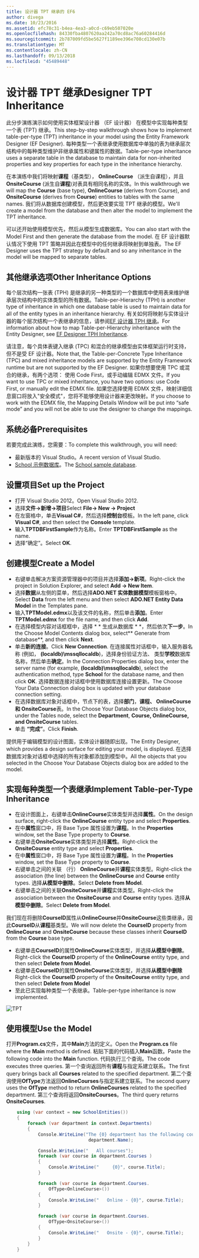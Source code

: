 ```yaml
---
title: 设计器 TPT 继承的 EF6
author: divega
ms.date: 10/23/2016
ms.assetid: efc78c31-b4ea-4ea3-a0cd-c69eb507020e
ms.openlocfilehash: 84330fba4807620aa242a70cd8ac76a60284416d
ms.sourcegitcommit: 2b787009fd5be5627f1189ee396e708cd130e07b
ms.translationtype: MT
ms.contentlocale: zh-CN
ms.lasthandoff: 09/13/2018
ms.locfileid: "45489448"
---
```

# <a name="designer-tpt-inheritance"></a><span data-ttu-id="24fd8-102">设计器 TPT 继承</span><span class="sxs-lookup"><span data-stu-id="24fd8-102">Designer TPT Inheritance</span></span>
<span data-ttu-id="24fd8-103">此分步演练演示如何使用实体框架设计器 （EF 设计器） 在模型中实现每种类型一个表 (TPT) 继承。</span><span class="sxs-lookup"><span data-stu-id="24fd8-103">This step-by-step walkthrough shows how to implement table-per-type (TPT) inheritance in your model using the Entity Framework Designer (EF Designer).</span></span> <span data-ttu-id="24fd8-104">每种类型一个表继承使用数据库中单独的表为继承层次结构中的每种类型维护非继承属性和键属性的数据。</span><span class="sxs-lookup"><span data-stu-id="24fd8-104">Table-per-type inheritance uses a separate table in the database to maintain data for non-inherited properties and key properties for each type in the inheritance hierarchy.</span></span>

<span data-ttu-id="24fd8-105">在本演练中我们将映射**课程**（基类型）， **OnlineCourse** （派生自课程），并且**OnsiteCourse** (派生自**课程**)对表具有相同名称的实体。</span><span class="sxs-lookup"><span data-stu-id="24fd8-105">In this walkthrough we will map the **Course** (base type), **OnlineCourse** (derives from Course), and **OnsiteCourse** (derives from **Course**) entities to tables with the same names.</span></span> <span data-ttu-id="24fd8-106">我们将从数据库创建模型，然后更改要实现 TPT 继承的模型。</span><span class="sxs-lookup"><span data-stu-id="24fd8-106">We'll create a model from the database and then alter the model to implement the TPT inheritance.</span></span>

<span data-ttu-id="24fd8-107">可以还开始使用模型优先，然后从模型生成数据库。</span><span class="sxs-lookup"><span data-stu-id="24fd8-107">You can also start with the Model First and then generate the database from the model.</span></span> <span data-ttu-id="24fd8-108">在 EF 设计器默认情况下使用 TPT 策略并因此在模型中的任何继承将映射到单独表。</span><span class="sxs-lookup"><span data-stu-id="24fd8-108">The EF Designer uses the TPT strategy by default and so any inheritance in the model will be mapped to separate tables.</span></span>

## <a name="other-inheritance-options"></a><span data-ttu-id="24fd8-109">其他继承选项</span><span class="sxs-lookup"><span data-stu-id="24fd8-109">Other Inheritance Options</span></span>

<span data-ttu-id="24fd8-110">每个层次结构一张表 (TPH) 是继承的另一种类型的一个数据库中使用表来维护继承层次结构中的实体类型的所有数据。</span><span class="sxs-lookup"><span data-stu-id="24fd8-110">Table-per-Hierarchy (TPH) is another type of inheritance in which one database table is used to maintain data for all of the entity types in an inheritance hierarchy.</span></span>  <span data-ttu-id="24fd8-111">有关如何将映射与实体设计器的每个层次结构一个表继承的信息，请参阅[EF 设计器 TPH 继承](~/ef6/modeling/designer/inheritance/tph.md)。</span><span class="sxs-lookup"><span data-stu-id="24fd8-111">For information about how to map Table-per-Hierarchy inheritance with the Entity Designer, see [EF Designer TPH Inheritance](~/ef6/modeling/designer/inheritance/tph.md).</span></span> 

<span data-ttu-id="24fd8-112">请注意，每个具体表键入继承 (TPC) 和混合的继承模型由实体框架运行时支持，但不是受 EF 设计器。</span><span class="sxs-lookup"><span data-stu-id="24fd8-112">Note that, the Table-per-Concrete Type Inheritance (TPC) and mixed inheritance models are supported by the Entity Framework runtime but are not supported by the EF Designer.</span></span> <span data-ttu-id="24fd8-113">如果你想要使用 TPC 或混合的继承，有两个选项： 使用 Code First，或手动编辑 EDMX 文件。</span><span class="sxs-lookup"><span data-stu-id="24fd8-113">If you want to use TPC or mixed inheritance, you have two options: use Code First, or manually edit the EDMX file.</span></span> <span data-ttu-id="24fd8-114">如果您选择使用 EDMX 文件，映射详细信息窗口将放入"安全模式"，您将不能够使用设计器来更改映射。</span><span class="sxs-lookup"><span data-stu-id="24fd8-114">If you choose to work with the EDMX file, the Mapping Details Window will be put into “safe mode” and you will not be able to use the designer to change the mappings.</span></span>

## <a name="prerequisites"></a><span data-ttu-id="24fd8-115">系统必备</span><span class="sxs-lookup"><span data-stu-id="24fd8-115">Prerequisites</span></span>

<span data-ttu-id="24fd8-116">若要完成此演练，您需要：</span><span class="sxs-lookup"><span data-stu-id="24fd8-116">To complete this walkthrough, you will need:</span></span>

- <span data-ttu-id="24fd8-117">最新版本的 Visual Studio。</span><span class="sxs-lookup"><span data-stu-id="24fd8-117">A recent version of Visual Studio.</span></span>
- <span data-ttu-id="24fd8-118">[School 示例数据库](~/ef6/resources/school-database.md)。</span><span class="sxs-lookup"><span data-stu-id="24fd8-118">The [School sample database](~/ef6/resources/school-database.md).</span></span>

## <a name="set-up-the-project"></a><span data-ttu-id="24fd8-119">设置项目</span><span class="sxs-lookup"><span data-stu-id="24fd8-119">Set up the Project</span></span>

-   <span data-ttu-id="24fd8-120">打开 Visual Studio 2012。</span><span class="sxs-lookup"><span data-stu-id="24fd8-120">Open Visual Studio 2012.</span></span>
-   <span data-ttu-id="24fd8-121">选择**文件-&gt;新增-&gt;项目**</span><span class="sxs-lookup"><span data-stu-id="24fd8-121">Select **File-&gt; New -&gt; Project**</span></span>
-   <span data-ttu-id="24fd8-122">在左窗格中，单击**Visual C\#**，然后选择**控制台**模板。</span><span class="sxs-lookup"><span data-stu-id="24fd8-122">In the left pane, click **Visual C\#**, and then select the **Console** template.</span></span>
-   <span data-ttu-id="24fd8-123">输入**TPTDBFirstSample**作为名称。</span><span class="sxs-lookup"><span data-stu-id="24fd8-123">Enter **TPTDBFirstSample** as the name.</span></span>
-   <span data-ttu-id="24fd8-124">选择“确定”。</span><span class="sxs-lookup"><span data-stu-id="24fd8-124">Select **OK**.</span></span>

## <a name="create-a-model"></a><span data-ttu-id="24fd8-125">创建模型</span><span class="sxs-lookup"><span data-stu-id="24fd8-125">Create a Model</span></span>

-   <span data-ttu-id="24fd8-126">右键单击解决方案资源管理器中的项目并选择**添加-&gt;新项**。</span><span class="sxs-lookup"><span data-stu-id="24fd8-126">Right-click the project in Solution Explorer, and select **Add -&gt; New Item**.</span></span>
-   <span data-ttu-id="24fd8-127">选择**数据**从左侧的菜单，然后选择**ADO.NET 实体数据模型**模板窗格中。</span><span class="sxs-lookup"><span data-stu-id="24fd8-127">Select **Data** from the left menu and then select **ADO.NET Entity Data Model** in the Templates pane.</span></span>
-   <span data-ttu-id="24fd8-128">输入**TPTModel.edmx**以及该文件的名称，然后单击**添加**。</span><span class="sxs-lookup"><span data-stu-id="24fd8-128">Enter **TPTModel.edmx** for the file name, and then click **Add**.</span></span>
-   <span data-ttu-id="24fd8-129">在选择模型内容对话框框中，选择 \* \* 生成从数据库 \* \*，然后依次**下一步**。</span><span class="sxs-lookup"><span data-stu-id="24fd8-129">In the Choose Model Contents dialog box, select\*\* Generate from database\*\*, and then click **Next**.</span></span>
-   <span data-ttu-id="24fd8-130">单击**新的连接**。</span><span class="sxs-lookup"><span data-stu-id="24fd8-130">Click **New Connection**.</span></span>
    <span data-ttu-id="24fd8-131">在连接属性对话框中，输入服务器名称 (例如， **(localdb)\\mssqllocaldb**)，选择身份验证方法、 类型**学校**数据库名称，然后单击**确定**。</span><span class="sxs-lookup"><span data-stu-id="24fd8-131">In the Connection Properties dialog box, enter the server name (for example, **(localdb)\\mssqllocaldb**), select the authentication method, type **School** for the database name, and then click **OK**.</span></span>
    <span data-ttu-id="24fd8-132">选择数据连接对话框中使用数据库连接设置更新。</span><span class="sxs-lookup"><span data-stu-id="24fd8-132">The Choose Your Data Connection dialog box is updated with your database connection setting.</span></span>
-   <span data-ttu-id="24fd8-133">在选择数据库对象对话框中，节点下的表，选择**部门**，**课程、 OnlineCourse 和 OnsiteCourse**表。</span><span class="sxs-lookup"><span data-stu-id="24fd8-133">In the Choose Your Database Objects dialog box, under the Tables node, select the **Department**, **Course, OnlineCourse, and OnsiteCourse** tables.</span></span>
-   <span data-ttu-id="24fd8-134">单击 **“完成”**。</span><span class="sxs-lookup"><span data-stu-id="24fd8-134">Click **Finish**.</span></span>

<span data-ttu-id="24fd8-135">提供用于编辑模型的设计图面，实体设计器随即出现。</span><span class="sxs-lookup"><span data-stu-id="24fd8-135">The Entity Designer, which provides a design surface for editing your model, is displayed.</span></span> <span data-ttu-id="24fd8-136">在选择数据库对象对话框中选择的所有对象都添加到模型中。</span><span class="sxs-lookup"><span data-stu-id="24fd8-136">All the objects that you selected in the Choose Your Database Objects dialog box are added to the model.</span></span>

## <a name="implement-table-per-type-inheritance"></a><span data-ttu-id="24fd8-137">实现每种类型一个表继承</span><span class="sxs-lookup"><span data-stu-id="24fd8-137">Implement Table-per-Type Inheritance</span></span>

-   <span data-ttu-id="24fd8-138">在设计图面上，右键单击**OnlineCourse**实体类型并选择**属性**。</span><span class="sxs-lookup"><span data-stu-id="24fd8-138">On the design surface, right-click the **OnlineCourse** entity type and select **Properties**.</span></span>
-   <span data-ttu-id="24fd8-139">在中**属性**窗口中，将 Base Type 属性设置为**课程**。</span><span class="sxs-lookup"><span data-stu-id="24fd8-139">In the **Properties** window, set the Base Type property to **Course**.</span></span>
-   <span data-ttu-id="24fd8-140">右键单击**OnsiteCourse**实体类型并选择**属性**。</span><span class="sxs-lookup"><span data-stu-id="24fd8-140">Right-click the **OnsiteCourse** entity type and select **Properties**.</span></span>
-   <span data-ttu-id="24fd8-141">在中**属性**窗口中，将 Base Type 属性设置为**课程**。</span><span class="sxs-lookup"><span data-stu-id="24fd8-141">In the **Properties** window, set the Base Type property to **Course**.</span></span>
-   <span data-ttu-id="24fd8-142">右键单击之间的关联 （行） **OnlineCourse**并**课程**实体类型。</span><span class="sxs-lookup"><span data-stu-id="24fd8-142">Right-click the association (the line) between the **OnlineCourse** and **Course** entity types.</span></span>
    <span data-ttu-id="24fd8-143">选择**从模型中删除**。</span><span class="sxs-lookup"><span data-stu-id="24fd8-143">Select **Delete from Model**.</span></span>
-   <span data-ttu-id="24fd8-144">右键单击之间的关联**OnsiteCourse**并**课程**实体类型。</span><span class="sxs-lookup"><span data-stu-id="24fd8-144">Right-click the association between the **OnsiteCourse** and **Course** entity types.</span></span>
    <span data-ttu-id="24fd8-145">选择**从模型中删除**。</span><span class="sxs-lookup"><span data-stu-id="24fd8-145">Select **Delete from Model**.</span></span>

<span data-ttu-id="24fd8-146">我们现在将删除**CourseID**属性从**OnlineCourse**并**OnsiteCourse**这些类继承，因此**CourseID**从**课程**基类型。</span><span class="sxs-lookup"><span data-stu-id="24fd8-146">We will now delete the **CourseID** property from **OnlineCourse** and **OnsiteCourse** because these classes inherit **CourseID** from the **Course** base type.</span></span>

-   <span data-ttu-id="24fd8-147">右键单击**CourseID**的属性**OnlineCourse**实体类型，并选择**从模型中删除**。</span><span class="sxs-lookup"><span data-stu-id="24fd8-147">Right-click the **CourseID** property of the **OnlineCourse** entity type, and then select **Delete from Model**.</span></span>
-   <span data-ttu-id="24fd8-148">右键单击**CourseID**的属性**OnsiteCourse**实体类型，并选择**从模型中删除**</span><span class="sxs-lookup"><span data-stu-id="24fd8-148">Right-click the **CourseID** property of the **OnsiteCourse** entity type, and then select **Delete from Model**</span></span>
-   <span data-ttu-id="24fd8-149">至此已实现每种类型一个表继承。</span><span class="sxs-lookup"><span data-stu-id="24fd8-149">Table-per-type inheritance is now implemented.</span></span>

![TPT](~/ef6/media/tpt.png)

## <a name="use-the-model"></a><span data-ttu-id="24fd8-151">使用模型</span><span class="sxs-lookup"><span data-stu-id="24fd8-151">Use the Model</span></span>

<span data-ttu-id="24fd8-152">打开**Program.cs**文件，其中**Main**方法的定义。</span><span class="sxs-lookup"><span data-stu-id="24fd8-152">Open the **Program.cs** file where the **Main** method is defined.</span></span> <span data-ttu-id="24fd8-153">粘贴下面的代码插入**Main**函数。</span><span class="sxs-lookup"><span data-stu-id="24fd8-153">Paste the following code into the **Main** function.</span></span> <span data-ttu-id="24fd8-154">代码执行三个查询。</span><span class="sxs-lookup"><span data-stu-id="24fd8-154">The code executes three queries.</span></span> <span data-ttu-id="24fd8-155">第一个查询返回所有**课程**与指定系建立联系。</span><span class="sxs-lookup"><span data-stu-id="24fd8-155">The first query brings back all **Courses** related to the specified department.</span></span> <span data-ttu-id="24fd8-156">第二个查询使用**OfType**方法返回**OnlineCourses**与指定系建立联系。</span><span class="sxs-lookup"><span data-stu-id="24fd8-156">The second query uses the **OfType** method to return **OnlineCourses** related to the specified department.</span></span> <span data-ttu-id="24fd8-157">第三个查询将返回**OnsiteCourses**。</span><span class="sxs-lookup"><span data-stu-id="24fd8-157">The third query returns **OnsiteCourses**.</span></span>

``` csharp
    using (var context = new SchoolEntities())
    {
        foreach (var department in context.Departments)
        {
            Console.WriteLine("The {0} department has the following courses:",
                               department.Name);

            Console.WriteLine("   All courses");
            foreach (var course in department.Courses )
            {
                Console.WriteLine("     {0}", course.Title);
            }

            foreach (var course in department.Courses.
                OfType<OnlineCourse>())
            {
                Console.WriteLine("   Online - {0}", course.Title);
            }

            foreach (var course in department.Courses.
                OfType<OnsiteCourse>())
            {
                Console.WriteLine("   Onsite - {0}", course.Title);
            }
        }
    }
```
